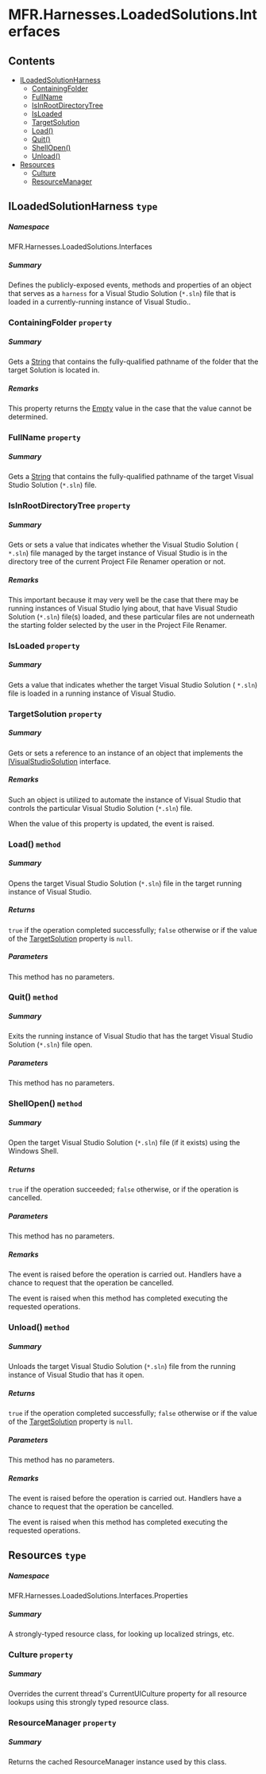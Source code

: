 <a name='assembly'></a>
# MFR.Harnesses.LoadedSolutions.Interfaces

## Contents

- [ILoadedSolutionHarness](#T-MFR-Harnesses-LoadedSolutions-Interfaces-ILoadedSolutionHarness 'MFR.Harnesses.LoadedSolutions.Interfaces.ILoadedSolutionHarness')
  - [ContainingFolder](#P-MFR-Harnesses-LoadedSolutions-Interfaces-ILoadedSolutionHarness-ContainingFolder 'MFR.Harnesses.LoadedSolutions.Interfaces.ILoadedSolutionHarness.ContainingFolder')
  - [FullName](#P-MFR-Harnesses-LoadedSolutions-Interfaces-ILoadedSolutionHarness-FullName 'MFR.Harnesses.LoadedSolutions.Interfaces.ILoadedSolutionHarness.FullName')
  - [IsInRootDirectoryTree](#P-MFR-Harnesses-LoadedSolutions-Interfaces-ILoadedSolutionHarness-IsInRootDirectoryTree 'MFR.Harnesses.LoadedSolutions.Interfaces.ILoadedSolutionHarness.IsInRootDirectoryTree')
  - [IsLoaded](#P-MFR-Harnesses-LoadedSolutions-Interfaces-ILoadedSolutionHarness-IsLoaded 'MFR.Harnesses.LoadedSolutions.Interfaces.ILoadedSolutionHarness.IsLoaded')
  - [TargetSolution](#P-MFR-Harnesses-LoadedSolutions-Interfaces-ILoadedSolutionHarness-TargetSolution 'MFR.Harnesses.LoadedSolutions.Interfaces.ILoadedSolutionHarness.TargetSolution')
  - [Load()](#M-MFR-Harnesses-LoadedSolutions-Interfaces-ILoadedSolutionHarness-Load 'MFR.Harnesses.LoadedSolutions.Interfaces.ILoadedSolutionHarness.Load')
  - [Quit()](#M-MFR-Harnesses-LoadedSolutions-Interfaces-ILoadedSolutionHarness-Quit 'MFR.Harnesses.LoadedSolutions.Interfaces.ILoadedSolutionHarness.Quit')
  - [ShellOpen()](#M-MFR-Harnesses-LoadedSolutions-Interfaces-ILoadedSolutionHarness-ShellOpen 'MFR.Harnesses.LoadedSolutions.Interfaces.ILoadedSolutionHarness.ShellOpen')
  - [Unload()](#M-MFR-Harnesses-LoadedSolutions-Interfaces-ILoadedSolutionHarness-Unload 'MFR.Harnesses.LoadedSolutions.Interfaces.ILoadedSolutionHarness.Unload')
- [Resources](#T-MFR-Harnesses-LoadedSolutions-Interfaces-Properties-Resources 'MFR.Harnesses.LoadedSolutions.Interfaces.Properties.Resources')
  - [Culture](#P-MFR-Harnesses-LoadedSolutions-Interfaces-Properties-Resources-Culture 'MFR.Harnesses.LoadedSolutions.Interfaces.Properties.Resources.Culture')
  - [ResourceManager](#P-MFR-Harnesses-LoadedSolutions-Interfaces-Properties-Resources-ResourceManager 'MFR.Harnesses.LoadedSolutions.Interfaces.Properties.Resources.ResourceManager')

<a name='T-MFR-Harnesses-LoadedSolutions-Interfaces-ILoadedSolutionHarness'></a>
## ILoadedSolutionHarness `type`

##### Namespace

MFR.Harnesses.LoadedSolutions.Interfaces

##### Summary

Defines the publicly-exposed events, methods and properties of an object that
serves as a `harness` for a Visual Studio Solution (`*.sln`) file
that is loaded in a currently-running instance of Visual Studio..

<a name='P-MFR-Harnesses-LoadedSolutions-Interfaces-ILoadedSolutionHarness-ContainingFolder'></a>
### ContainingFolder `property`

##### Summary

Gets a [String](http://msdn.microsoft.com/query/dev14.query?appId=Dev14IDEF1&l=EN-US&k=k:System.String 'System.String') that contains the fully-qualified
pathname of the folder that the target Solution is located in.

##### Remarks

This property returns the [Empty](http://msdn.microsoft.com/query/dev14.query?appId=Dev14IDEF1&l=EN-US&k=k:System.String.Empty 'System.String.Empty') value
in the case that the value cannot be determined.

<a name='P-MFR-Harnesses-LoadedSolutions-Interfaces-ILoadedSolutionHarness-FullName'></a>
### FullName `property`

##### Summary

Gets a [String](http://msdn.microsoft.com/query/dev14.query?appId=Dev14IDEF1&l=EN-US&k=k:System.String 'System.String') that contains the fully-qualified
pathname of the target Visual Studio Solution (`*.sln`) file.

<a name='P-MFR-Harnesses-LoadedSolutions-Interfaces-ILoadedSolutionHarness-IsInRootDirectoryTree'></a>
### IsInRootDirectoryTree `property`

##### Summary

Gets or sets a value that indicates whether the Visual Studio Solution (
`*.sln`) file managed by the target instance of Visual Studio is in the
directory tree of the current Project File Renamer operation or not.

##### Remarks

This important because it may very well be the case that there may be
running instances of Visual Studio lying about, that have Visual Studio
Solution (`*.sln`) file(s) loaded, and these particular files are not
underneath the starting folder selected by the user in the Project File
Renamer.

<a name='P-MFR-Harnesses-LoadedSolutions-Interfaces-ILoadedSolutionHarness-IsLoaded'></a>
### IsLoaded `property`

##### Summary

Gets a value that indicates whether the target Visual Studio Solution (
`*.sln`) file is loaded in a running instance of Visual Studio.

<a name='P-MFR-Harnesses-LoadedSolutions-Interfaces-ILoadedSolutionHarness-TargetSolution'></a>
### TargetSolution `property`

##### Summary

Gets or sets a reference to an instance of an object that implements the
[IVisualStudioSolution](#T-xyLOGIX-VisualStudio-Solutions-Interfaces-IVisualStudioSolution 'xyLOGIX.VisualStudio.Solutions.Interfaces.IVisualStudioSolution')
interface.

##### Remarks

Such an object is utilized to automate the instance of Visual Studio that
controls the particular Visual Studio Solution (`*.sln`) file.



When the value of this property is updated, the
[](#E-MFR-Harnesses-LoadedSolutions-LoadedSolutionHarness-TargetSolutionChanged 'MFR.Harnesses.LoadedSolutions.LoadedSolutionHarness.TargetSolutionChanged')
event is raised.

<a name='M-MFR-Harnesses-LoadedSolutions-Interfaces-ILoadedSolutionHarness-Load'></a>
### Load() `method`

##### Summary

Opens the target Visual Studio Solution (`*.sln`) file in the target
running instance of Visual Studio.

##### Returns

`true` if the operation completed successfully;
`false` otherwise or if the value of the
[TargetSolution](#P-MFR-Harnesses-LoadedSolutions-Interfaces-ILoadedSolutionHarness-TargetSolution 'MFR.Harnesses.LoadedSolutions.Interfaces.ILoadedSolutionHarness.TargetSolution')
property is `null`.

##### Parameters

This method has no parameters.

<a name='M-MFR-Harnesses-LoadedSolutions-Interfaces-ILoadedSolutionHarness-Quit'></a>
### Quit() `method`

##### Summary

Exits the running instance of Visual Studio that has the target Visual Studio
Solution (`*.sln`) file open.

##### Parameters

This method has no parameters.

<a name='M-MFR-Harnesses-LoadedSolutions-Interfaces-ILoadedSolutionHarness-ShellOpen'></a>
### ShellOpen() `method`

##### Summary

Open the target Visual Studio Solution (`*.sln`) file (if it exists) using
the Windows Shell.

##### Returns

`true` if the operation succeeded;
`false` otherwise, or if the operation is cancelled.

##### Parameters

This method has no parameters.

##### Remarks

The
[](#E-MFR-Harnesses-LoadedSolutions-Interfaces-ILoadedSolutionHarness-ShellOpening 'MFR.Harnesses.LoadedSolutions.Interfaces.ILoadedSolutionHarness.ShellOpening')
event is raised before the operation is carried out.  Handlers have a chance to
request that the operation be cancelled.



The
[](#E-MFR-Harnesses-LoadedSolutions-Interfaces-ILoadedSolutionHarness-ShellOpened 'MFR.Harnesses.LoadedSolutions.Interfaces.ILoadedSolutionHarness.ShellOpened')
event is raised when this method has completed executing the requested
operations.

<a name='M-MFR-Harnesses-LoadedSolutions-Interfaces-ILoadedSolutionHarness-Unload'></a>
### Unload() `method`

##### Summary

Unloads the target Visual Studio Solution (`*.sln`) file from the running
instance of Visual Studio that has it open.

##### Returns

`true` if the operation completed successfully;
`false` otherwise or if the value of the
[TargetSolution](#P-MFR-Harnesses-LoadedSolutions-Interfaces-ILoadedSolutionHarness-TargetSolution 'MFR.Harnesses.LoadedSolutions.Interfaces.ILoadedSolutionHarness.TargetSolution')
property is `null`.

##### Parameters

This method has no parameters.

##### Remarks

The
[](#E-MFR-Harnesses-LoadedSolutions-Interfaces-ILoadedSolutionHarness-Unloading 'MFR.Harnesses.LoadedSolutions.Interfaces.ILoadedSolutionHarness.Unloading')
event is raised before the operation is carried out.  Handlers have a chance to
request that the operation be cancelled.



The
[](#E-MFR-Harnesses-LoadedSolutions-Interfaces-ILoadedSolutionHarness-Unloaded 'MFR.Harnesses.LoadedSolutions.Interfaces.ILoadedSolutionHarness.Unloaded')
event is raised when this method has completed executing the requested
operations.

<a name='T-MFR-Harnesses-LoadedSolutions-Interfaces-Properties-Resources'></a>
## Resources `type`

##### Namespace

MFR.Harnesses.LoadedSolutions.Interfaces.Properties

##### Summary

A strongly-typed resource class, for looking up localized strings, etc.

<a name='P-MFR-Harnesses-LoadedSolutions-Interfaces-Properties-Resources-Culture'></a>
### Culture `property`

##### Summary

Overrides the current thread's CurrentUICulture property for all
  resource lookups using this strongly typed resource class.

<a name='P-MFR-Harnesses-LoadedSolutions-Interfaces-Properties-Resources-ResourceManager'></a>
### ResourceManager `property`

##### Summary

Returns the cached ResourceManager instance used by this class.
